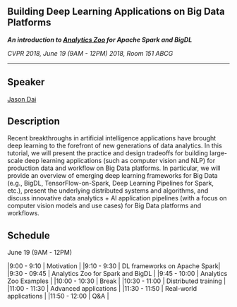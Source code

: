 ## Building Deep Learning Applications on Big Data Platforms 
**_An introduction to [Analytics Zoo](https://github.com/intel-analytics/analytics-zoo) for Apache Spark and BigDL_**

_CVPR 2018, June 19 (9AM - 12PM) 2018, Room 151 ABCG_

___

## Speaker
[Jason Dai](https://www.linkedin.com/in/jasondai/)

## Description
Recent breakthroughs in artificial intelligence applications have brought deep learning to the forefront of new generations of data analytics. In this tutorial, we will present the practice and design tradeoffs for building large-scale deep learning applications (such as computer vision and NLP) for production data and workflow on Big Data platforms. In particular, we will provide an overview of emerging deep learning frameworks for Big Data (e.g., BigDL, TensorFlow-on-Spark, Deep Learning Pipelines for Spark, etc.), present the underlying distributed systems and algorithms, and discuss innovative data analytics + AI application pipelines (with a focus on computer vision models and use cases) for Big Data platforms and workflows.

## Schedule
June 19 (9AM - 12PM)

|9:00 - 9:10   | Motivation |
|9:10 - 9:30   | DL frameworks on Apache Spark|
|9:30 - 09:45  | Analytics Zoo for Spark and BigDL |
|9:45 - 10:00  | Analytics Zoo Examples |
|10:00 - 10:30 | Break |
|10:30 - 11:00 | Distributed training |
|11:00 - 11:30 | Advanced applications  |
|11:30 - 11:50 | Real-world applications |
|11:50 - 12:00 | Q&A |
